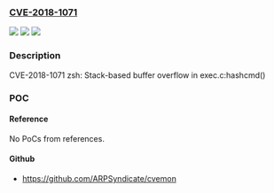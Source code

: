 ### [CVE-2018-1071](https://cve.mitre.org/cgi-bin/cvename.cgi?name=CVE-2018-1071)
![](https://img.shields.io/static/v1?label=Product&message=Red%20Hat%20Enterprise%20Linux%207&color=blue)
![](https://img.shields.io/static/v1?label=Version&message=!%200%3A5.0.2-31.el7%20&color=brighgreen)
![](https://img.shields.io/static/v1?label=Vulnerability&message=Stack-based%20Buffer%20Overflow&color=brighgreen)

### Description

CVE-2018-1071 zsh: Stack-based buffer overflow in exec.c:hashcmd()

### POC

#### Reference
No PoCs from references.

#### Github
- https://github.com/ARPSyndicate/cvemon

